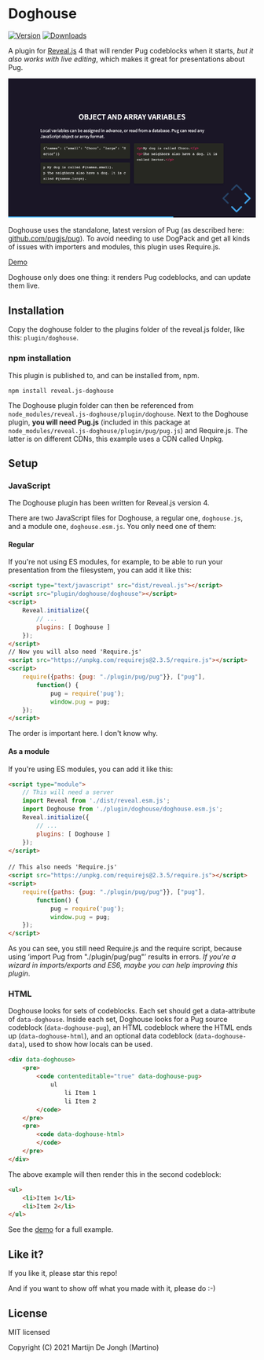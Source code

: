 # Doghouse

[![Version](https://img.shields.io/npm/v/reveal.js-doghouse)](#) [![Downloads](https://img.shields.io/npm/dt/reveal.js-doghouse)](https://github.com/Martinomagnifico/reveal.js-doghouse/archive/refs/heads/master.zip)

A plugin for [Reveal.js](https://revealjs.com) 4 that will render Pug codeblocks when it starts, *but it also works with live editing*, which makes it great for presentations about Pug. 

[![Screenshot](screenshot.png)](https://martinomagnifico.github.io/reveal.js-doghouse/demo.html)

Doghouse uses the standalone, latest version of Pug (as described here: [github.com/pugjs/pug](https://github.com/pugjs/pug)). To avoid needing to use DogPack and get all kinds of issues with importers and modules, this plugin uses Require.js.

[Demo](https://martinomagnifico.github.io/reveal.js-doghouse/demo.html)

Doghouse only does one thing: it renders Pug codeblocks, and can update them live.


## Installation

Copy the doghouse folder to the plugins folder of the reveal.js folder, like this: `plugin/doghouse`.


### npm installation

This plugin is published to, and can be installed from, npm.

```console
npm install reveal.js-doghouse
```
The Doghouse plugin folder can then be referenced from `node_modules/reveal.js-doghouse/plugin/doghouse`. Next to the Doghouse plugin, **you will need Pug.js** (included in this package at `node_modules/reveal.js-doghouse/plugin/pug/pug.js`) and Require.js. The latter is on different CDNs, this example uses a CDN called Unpkg.



## Setup

### JavaScript

The Doghouse plugin has been written for Reveal.js version 4.

There are two JavaScript files for Doghouse, a regular one, `doghouse.js`, and a module one, `doghouse.esm.js`. You only need one of them:


#### Regular 
If you're not using ES modules, for example, to be able to run your presentation from the filesystem, you can add it like this:

```html
<script type="text/javascript" src="dist/reveal.js"></script>
<script src="plugin/doghouse/doghouse"></script>
<script>
    Reveal.initialize({
        // ...
        plugins: [ Doghouse ]
    });
</script>
// Now you will also need 'Require.js'
<script src="https://unpkg.com/requirejs@2.3.5/require.js"></script>
<script>
    require({paths: {pug: "./plugin/pug/pug"}}, ["pug"],
        function() {
            pug = require('pug');
            window.pug = pug;
    });
</script>
```
The order is important here. I don't know why.



#### As a module 
If you're using ES modules, you can add it like this:

```html
<script type="module">
    // This will need a server
    import Reveal from './dist/reveal.esm.js';
    import Doghouse from './plugin/doghouse/doghouse.esm.js';
    Reveal.initialize({
        // ...
        plugins: [ Doghouse ]
    });
</script>

// This also needs 'Require.js'
<script src="https://unpkg.com/requirejs@2.3.5/require.js"></script>
<script>
    require({paths: {pug: "./plugin/pug/pug"}}, ["pug"],
        function() {
            pug = require('pug');
            window.pug = pug;
    });
</script>
```
As you can see, you still need Require.js and the require script, because using ‘import Pug from "./plugin/pug/pug"’ results in errors. *If you're a wizard in imports/exports and ES6, maybe you can help improving this plugin*. 



### HTML

Doghouse looks for sets of codeblocks. Each set should get a data-attribute of `data-doghouse`. Inside each set, Doghouse looks for a Pug source codeblock (`data-doghouse-pug`), an HTML codeblock where the HTML ends up (`data-doghouse-html`), and an optional data codeblock (`data-doghouse-data`), used to show how locals can be used.

```html
<div data-doghouse>
    <pre>
        <code contenteditable="true" data-doghouse-pug>
            ul
                li Item 1
                li Item 2
        </code>
    </pre>
    <pre>
        <code data-doghouse-html>
        </code>
    </pre>
</div>
```

The above example will then render this in the second codeblock:

```html
<ul>
    <li>Item 1</li>
    <li>Item 2</li>
</ul>
```
See the [demo](https://martinomagnifico.github.io/reveal.js-doghouse/demo.html) for a full example.


## Like it?

If you like it, please star this repo! 

And if you want to show off what you made with it, please do :-)




## License
MIT licensed

Copyright (C) 2021 Martijn De Jongh (Martino)

